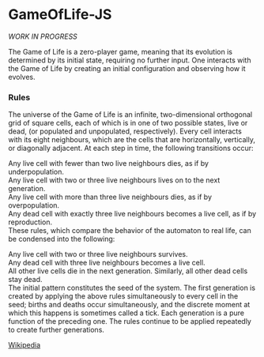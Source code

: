 # GameOfLife-JS
*WORK IN PROGRESS*

The Game of Life is a zero-player game, meaning that its evolution is determined by its initial state, requiring no further input. One interacts with the Game of Life by creating an initial configuration and observing how it evolves.

### Rules
The universe of the Game of Life is an infinite, two-dimensional orthogonal grid of square cells, each of which is in one of two possible states, live or dead, (or populated and unpopulated, respectively). Every cell interacts with its eight neighbours, which are the cells that are horizontally, vertically, or diagonally adjacent. At each step in time, the following transitions occur:    


Any live cell with fewer than two live neighbours dies, as if by underpopulation.    
Any live cell with two or three live neighbours lives on to the next generation.    
Any live cell with more than three live neighbours dies, as if by overpopulation.    
Any dead cell with exactly three live neighbours becomes a live cell, as if by reproduction.    
These rules, which compare the behavior of the automaton to real life, can be condensed into the following:    


Any live cell with two or three live neighbours survives.     
Any dead cell with three live neighbours becomes a live cell.    
All other live cells die in the next generation. Similarly, all other dead cells stay dead.    
The initial pattern constitutes the seed of the system. The first generation is created by applying the above rules simultaneously to every cell in the seed; births and deaths occur simultaneously, and the discrete moment at which this happens is sometimes called a tick. Each generation is a pure function of the preceding one. The rules continue to be applied repeatedly to create further generations.    


[Wikipedia](https://en.wikipedia.org/wiki/Conway%27s_Game_of_Life)
